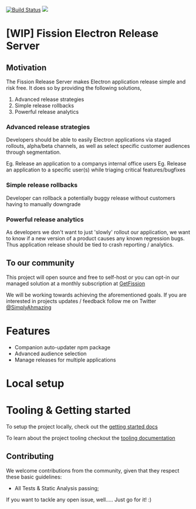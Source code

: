 [![Build Status](https://travis-ci.org/GetFission/fission-release-server.svg?branch=master)](https://travis-ci.org/GetFission/fission-release-server)
[![](https://img.shields.io/badge/zulip-join_chat-brightgreen.svg)](https://getfission.zulipchat.com)


# [WIP] Fission Electron Release Server

## Motivation

The Fission Release Server makes Electron application release simple and risk free. It does so by providing the following solutions,

1. Advanced release strategies
2. Simple release rollbacks
3. Powerful release analytics


### Advanced release strategies

Developers should be able to easily Electron applications via staged rollouts, alpha/beta channels, as well as select specific customer audiences through segmentation.

Eg. Release an application to a companys internal office users
Eg. Release an application to a specific user(s) while triaging critical features/bugfixes

### Simple release rollbacks

Developer can rollback a potentially buggy release without customers having to manually downgrade

### Powerful release analytics

As developers we don't want to just 'slowly' rollout our application, we want to know if a new version of a product causes any known regression bugs. Thus application release should be tied to crash reporting / analytics.

## To our community

This project will open source and free to self-host or you can opt-in our managed solution at a monthly subscription at [GetFission](http://getfission.com/)

We will be working towards achieving the aforementioned goals. If you are interested in projects updates / feedback follow me on Twitter [@SimplyAhmazing](https://twitter.com/SimplyAhmaz1ng)


# Features

* Companion auto-updater npm package
* Advanced audience selection
* Manage releases for multiple applications

# Local setup


# Tooling & Getting started

To setup the project locally, check out the [getting started docs](docs/getting-started.md)

To learn about the project tooling checkout the [tooling documentation](docs/tooling.md)


## Contributing

We welcome contributions from the community, given that they respect these basic guidelines:

* All Tests & Static Analysis passing;

If you want to tackle any open issue, well..... Just go for it! :)

